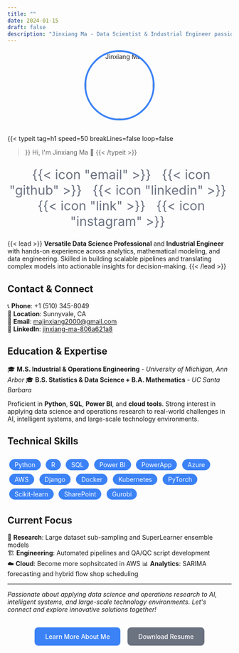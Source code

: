 ```yaml
---
title: ""
date: 2024-01-15
draft: false
description: "Jinxiang Ma - Data Scientist & Industrial Engineer passionate about turning data into actionable insights"
---
```


<style>
/* Hide the automatic title generated by Blowfish theme */
h1.mb-2.text-4xl.font-extrabold {
  display: none !important;
}
</style>

<div style="text-align: center; margin-bottom: 2rem;">
  <img src="/img/avatar.jpg" alt="Jinxiang Ma" style="width: 150px; height: 150px; border-radius: 50%; object-fit: cover; margin: 0 auto; display: block; border: 4px solid #3b82f6;">
</div>

{{< typeit 
  tag=h1
  speed=50
  breakLines=false
  loop=false
>}}
Hi, I'm Jinxiang Ma 👋
{{< /typeit >}}

<!-- Social Media Icons -->
<div style="text-align: center; margin: 1.5rem 0; font-size: 1.8rem;">
  <a href="mailto:majinxiang2000@gmail.com" style="color: #6b7280; margin: 0 8px; text-decoration: none;" target="_blank" aria-label="Email">
    {{< icon "email" >}}
  </a>
  <a href="https://github.com/Jinxiang2000" style="color: #6b7280; margin: 0 8px; text-decoration: none;" target="_blank" aria-label="GitHub">
    {{< icon "github" >}}
  </a>
  <a href="https://www.linkedin.com/in/jinxiang-ma-806a621a8/" style="color: #6b7280; margin: 0 8px; text-decoration: none;" target="_blank" aria-label="LinkedIn">
    {{< icon "linkedin" >}}
  </a>
  <a href="https://www.kaggle.com/jinxiangma" style="color: #6b7280; margin: 0 8px; text-decoration: none;" target="_blank" aria-label="Kaggle">
    {{< icon "link" >}}
  </a>
  <a href="https://www.instagram.com/j1nx14n6/" style="color: #6b7280; margin: 0 8px; text-decoration: none;" target="_blank" aria-label="Instagram">
    {{< icon "instagram" >}}
  </a>
</div>

{{< lead >}}
**Versatile Data Science Professional** and **Industrial Engineer** with hands-on experience across analytics, mathematical modeling, and data engineering. Skilled in building scalable pipelines and translating complex models into actionable insights for decision-making.
{{< /lead >}}

## Contact & Connect

📞 **Phone**: +1 (510) 345-8049  
📍 **Location**: Sunnyvale, CA  
📧 **Email**: majinxiang2000@gmail.com  
🔗 **LinkedIn**: [jinxiang-ma-806a621a8](https://www.linkedin.com/in/jinxiang-ma-806a621a8/)



## Education & Expertise

🎓 **M.S. Industrial & Operations Engineering** - *University of Michigan, Ann Arbor* 
🎓 **B.S. Statistics & Data Science + B.A. Mathematics** - *UC Santa Barbara* 

Proficient in **Python**, **SQL**, **Power BI**, and **cloud tools**. Strong interest in applying data science and operations research to real-world challenges in AI, intelligent systems, and large-scale technology environments.

## Technical Skills

<div style="margin: 1.5rem 0;">
  <span style="display: inline-block; background: #3b82f6; color: #fff; padding: 4px 12px; border-radius: 16px; margin: 4px; font-size: .875rem;">Python</span>
  <span style="display: inline-block; background: #3b82f6; color: #fff; padding: 4px 12px; border-radius: 16px; margin: 4px; font-size: .875rem;">R</span>
  <span style="display: inline-block; background: #3b82f6; color: #fff; padding: 4px 12px; border-radius: 16px; margin: 4px; font-size: .875rem;">SQL</span>
  <span style="display: inline-block; background: #3b82f6; color: #fff; padding: 4px 12px; border-radius: 16px; margin: 4px; font-size: .875rem;">Power BI</span>
  <span style="display: inline-block; background: #3b82f6; color: #fff; padding: 4px 12px; border-radius: 16px; margin: 4px; font-size: .875rem;">PowerApp</span>
  <span style="display: inline-block; background: #3b82f6; color: #fff; padding: 4px 12px; border-radius: 16px; margin: 4px; font-size: .875rem;">Azure</span>
  <span style="display: inline-block; background: #3b82f6; color: #fff; padding: 4px 12px; border-radius: 16px; margin: 4px; font-size: .875rem;">AWS</span>
  <span style="display: inline-block; background: #3b82f6; color: #fff; padding: 4px 12px; border-radius: 16px; margin: 4px; font-size: .875rem;">Django</span>
  <span style="display: inline-block; background: #3b82f6; color: #fff; padding: 4px 12px; border-radius: 16px; margin: 4px; font-size: .875rem;">Docker</span>
  <span style="display: inline-block; background: #3b82f6; color: #fff; padding: 4px 12px; border-radius: 16px; margin: 4px; font-size: .875rem;">Kubernetes</span>
  <span style="display: inline-block; background: #3b82f6; color: #fff; padding: 4px 12px; border-radius: 16px; margin: 4px; font-size: .875rem;">PyTorch</span>
  <span style="display: inline-block; background: #3b82f6; color: #fff; padding: 4px 12px; border-radius: 16px; margin: 4px; font-size: .875rem;">Scikit-learn</span>
  <span style="display: inline-block; background: #3b82f6; color: #fff; padding: 4px 12px; border-radius: 16px; margin: 4px; font-size: .875rem;">SharePoint</span>
  <span style="display: inline-block; background: #3b82f6; color: #fff; padding: 4px 12px; border-radius: 16px; margin: 4px; font-size: .875rem;">Gurobi</span>
</div>

## Current Focus

🔬 **Research**: Large dataset sub-sampling and SuperLearner ensemble models  
🏗️ **Engineering**: Automated pipelines and QA/QC script development  
☁️ **Cloud**: Become more sophsitcated in AWS 
📊 **Analytics**: SARIMA forecasting and hybrid flow shop scheduling  



---

*Passionate about applying data science and operations research to AI, intelligent systems, and large-scale technology environments. Let's connect and explore innovative solutions together!*

<div style="display: flex; flex-wrap: wrap; gap: 1rem; justify-content: center; margin: 2rem 0;">
  <a href="/about" style="background: #3b82f6; color: white; padding: 12px 24px; border-radius: 8px; text-decoration: none; font-weight: 500; border: none; cursor: pointer; transition: background-color 0.2s;">Learn More About Me</a>
  <a href="/Resume_Jinxiang_Ma.pdf" target="_blank" style="background: #6b7280; color: white; padding: 12px 24px; border-radius: 8px; text-decoration: none; font-weight: 500; border: none; cursor: pointer; transition: background-color 0.2s;">Download Resume</a>
</div> 